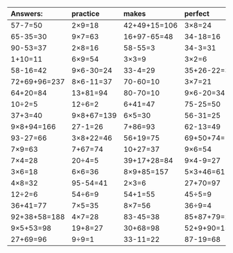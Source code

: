 | Answers: | practice | makes | perfect | ! |
| :--- | :--- | :--- | :--- | :--- |
| 57-7=50 | 2×9=18 | 42+49+15=106 | 3×8=24 | 63-7=56 | 
| 65-35=30 | 9×7=63 | 16+97-65=48 | 34-18=16 | 16÷4=4 | 
| 90-53=37 | 2×8=16 | 58-55=3 | 34-3=31 | 87-28=59 | 
| 1+10=11 | 6×9=54 | 3×3=9 | 3×2=6 | 85-65=20 | 
| 58-16=42 | 9×6-30=24 | 33-4=29 | 35+26-22=39 | 65+19+62=146 | 
| 72+69+96=237 | 8×6-11=37 | 70-60=10 | 3×7=21 | 3×9=27 | 
| 64+20=84 | 13+81=94 | 80-70=10 | 9×6-20=34 | 8+94-93=9 | 
| 10÷2=5 | 12÷6=2 | 6+41=47 | 75-25=50 | 5×7=35 | 
| 37+3=40 | 9×8+67=139 | 6×5=30 | 56-31=25 | 13+33=46 | 
| 9×8+94=166 | 27-1=26 | 7+86=93 | 62-13=49 | 28÷4=7 | 
| 93-27=66 | 3×8+22=46 | 56+19=75 | 69+50+74=193 | 8÷4=2 | 
| 7×9=63 | 7+67=74 | 10+27=37 | 9×6=54 | 81÷9=9 | 
| 7×4=28 | 20÷4=5 | 39+17+28=84 | 9×4-9=27 | 16÷8=2 | 
| 3×6=18 | 6×6=36 | 8×9+85=157 | 5×3+46=61 | 99-54=45 | 
| 4×8=32 | 95-54=41 | 2×3=6 | 27+70=97 | 72÷8=9 | 
| 12÷2=6 | 54÷6=9 | 54+1=55 | 45÷5=9 | 6×3=18 | 
| 36+41=77 | 7×5=35 | 8×7=56 | 36÷9=4 | 21-11=10 | 
| 92+38+58=188 | 4×7=28 | 83-45=38 | 85+87+79=251 | 8×5=40 | 
| 9×5+53=98 | 19+8=27 | 30+68=98 | 52+9+90=151 | 8×6=48 | 
| 27+69=96 | 9÷9=1 | 33-11=22 | 87-19=68 | 2×8+89=105 | 
